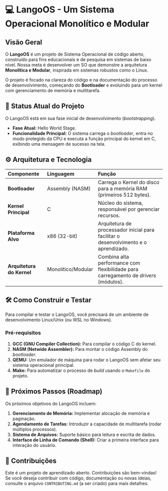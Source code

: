 # 💻 LangoOS - Um Sistema Operacional Monolítico e Modular

## Visão Geral

O **LangoOS** é um projeto de Sistema Operacional de código aberto, construído para fins educacionais e de pesquisa em sistemas de baixo nível. Nossa meta é desenvolver um SO que demonstre a arquitetura **Monolítica e Modular**, inspirada em sistemas robustos como o Linux.

O projeto é focado na clareza do código e na documentação do processo de desenvolvimento, começando do **Bootloader** e evoluindo para um kernel com gerenciamento de memória e multitarefa.

## 🚀 Status Atual do Projeto

O LangoOS está em sua fase inicial de desenvolvimento (*bootstrapping*).

* **Fase Atual:** Hello World Stage.
* **Funcionalidade Principal:** O sistema carrega o *bootloader*, entra no modo protegido da CPU e executa a função principal do kernel em C, exibindo uma mensagem de sucesso na tela.

## ⚙️ Arquitetura e Tecnologia

| Componente | Linguagem | Função |
| :--- | :--- | :--- |
| **Bootloader** | Assembly (NASM) | Carrega o Kernel do disco para a memória RAM (primeiros 512 bytes). |
| **Kernel Principal** | C | Núcleo do sistema, responsável por gerenciar recursos. |
| **Plataforma Alvo** | x86 (32-bit) | Arquitetura de processador inicial para facilitar o desenvolvimento e o aprendizado. |
| **Arquitetura do Kernel** | Monolítico/Modular | Combina alta performance com flexibilidade para carregamento de *drivers* (módulos). |

## 🛠️ Como Construir e Testar

Para compilar e testar o LangoOS, você precisará de um ambiente de desenvolvimento Linux/Unix (ou WSL no Windows).

### Pré-requisitos

1.  **GCC (GNU Compiler Collection):** Para compilar o código C do kernel.
2.  **NASM (Netwide Assembler):** Para montar o código Assembly do *bootloader*.
3.  **QEMU:** Um emulador de máquina para rodar o LangoOS sem afetar seu sistema operacional principal.
4.  **Make:** Para automatizar o processo de *build* usando o `Makefile` do projeto.



 

## 📝 Próximos Passos (Roadmap)

Os próximos objetivos do LangoOS incluem:

1.  **Gerenciamento de Memória:** Implementar alocação de memória e paginação.
2.  **Agendamento de Tarefas:** Introduzir a capacidade de multitarefa (rodar múltiplos processos).
3.  **Sistema de Arquivos:** Suporte básico para leitura e escrita de dados.
4.  **Interface de Linha de Comando (Shell):** Criar a primeira interface para interação do usuário.

## 🤝 Contribuições

Este é um projeto de aprendizado aberto. Contribuições são bem-vindas! Se você deseja contribuir com código, documentação ou novas ideias, consulte o arquivo `CONTRIBUTING.md` (a ser criado) para mais detalhes.


